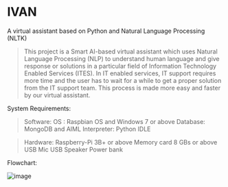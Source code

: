 # IVAN
A virtual assistant based on Python and Natural Language Processing (NLTK)

> This project is a Smart AI-based virtual assistant which uses Natural Language Processing (NLP) to understand human language and give response or solutions in a particular field of Information Technology Enabled Services (ITES).
In IT enabled services, IT support requires more time and the user has to wait for a while to get a proper solution from the IT support team. This process is made more easy and faster by our virtual assistant.

System Requirements:

> Software:
OS : Raspbian OS and Windows 7 or above
Database: MongoDB and AIML
Interpreter: Python IDLE 

> Hardware:
Raspberry-Pi  3B+ or above
Memory card 8 GBs or above
USB Mic
USB Speaker
Power bank

Flowchart:

![image](https://user-images.githubusercontent.com/48917126/169421526-3c55230a-dc3a-4266-b4e1-aa11f585967b.png)
